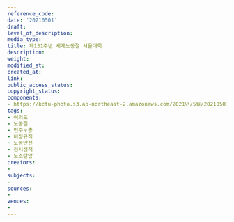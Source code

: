 ```yaml
---
reference_code: 
date: '20210501'
draft: 
level_of_description: 
media_type: 
title: 제131주년 세계노동절 서울대회
description: 
weight: 
modified_at: 
created_at: 
link: 
public_access_status: 
copyright_status: 
components:
- https://kctu-photo.s3.ap-northeast-2.amazonaws.com/2021년/5월/20210501-제131주년+세계노동절+서울대회_여의도_노동절_민주노총_비정규직_노동안전_정치정책_노조탄압/_1DX0036.jpg
tags:
- 여의도
- 노동절
- 민주노총
- 비정규직
- 노동안전
- 정치정책
- 노조탄압
creators:
- 
subjects:
- 
sources:
- 
venues:
- 
---
```

